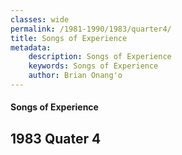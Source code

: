```yaml
---
classes: wide
permalink: /1981-1990/1983/quarter4/
title: Songs of Experience
metadata:
    description: Songs of Experience
    keywords: Songs of Experience
    author: Brian Onang'o
---
```


#### Songs of Experience

## 1983 Quater 4
